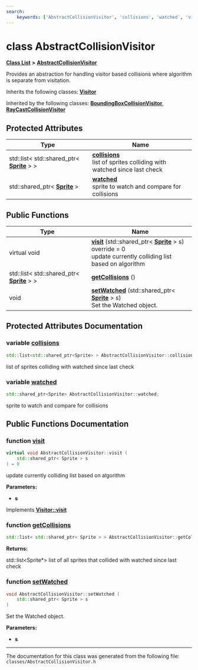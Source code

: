 ```yaml
---
search:
    keywords: ['AbstractCollisionVisitor', 'collisions', 'watched', 'visit', 'getCollisions', 'setWatched']
---
```


# class AbstractCollisionVisitor

[**Class List**](annotated.md) **>** [**AbstractCollisionVisitor**](class_abstract_collision_visitor.md)


Provides an abstraction for handling visitor based collisions where algorithm is separate from visitation. 


Inherits the following classes: **[Visitor](class_visitor.md)**



Inherited by the following classes: **[BoundingBoxCollisionVisitor](class_bounding_box_collision_visitor.md)**, **[RayCastCollisionVisitor](class_ray_cast_collision_visitor.md)**

## Protected Attributes

|Type|Name|
|-----|-----|
|std::list< std::shared\_ptr< **[Sprite](class_sprite.md)** > >|[**collisions**](class_abstract_collision_visitor.md#1a812239222979d680afd12fb35fe2e132)<br>list of sprites colliding with watched since last check |
|std::shared\_ptr< **[Sprite](class_sprite.md)** >|[**watched**](class_abstract_collision_visitor.md#1aeeaa2ebce5b6c29df1c3fcf285aa7d82)<br>sprite to watch and compare for collisions |


## Public Functions

|Type|Name|
|-----|-----|
|virtual void|[**visit**](class_abstract_collision_visitor.md#1a9ee08837ba4a531782bb9a1c8466a5b3) (std::shared\_ptr< **[Sprite](class_sprite.md)** > s) override = 0<br>update currently colliding list based on algorithm |
|std::list< std::shared\_ptr< **[Sprite](class_sprite.md)** > >|[**getCollisions**](class_abstract_collision_visitor.md#1afb4c52cacaaf486be84e8b527cec202a) () |
|void|[**setWatched**](class_abstract_collision_visitor.md#1a17262b2403c9e1b0e11f25603dd415d6) (std::shared\_ptr< **[Sprite](class_sprite.md)** > s) <br>Set the Watched object. |


## Protected Attributes Documentation

### variable <a id="1a812239222979d680afd12fb35fe2e132" href="#1a812239222979d680afd12fb35fe2e132">collisions</a>

```cpp
std::list<std::shared_ptr<Sprite> > AbstractCollisionVisitor::collisions;
```

list of sprites colliding with watched since last check 


### variable <a id="1aeeaa2ebce5b6c29df1c3fcf285aa7d82" href="#1aeeaa2ebce5b6c29df1c3fcf285aa7d82">watched</a>

```cpp
std::shared_ptr<Sprite> AbstractCollisionVisitor::watched;
```

sprite to watch and compare for collisions 


## Public Functions Documentation

### function <a id="1a9ee08837ba4a531782bb9a1c8466a5b3" href="#1a9ee08837ba4a531782bb9a1c8466a5b3">visit</a>

```cpp
virtual void AbstractCollisionVisitor::visit (
    std::shared_ptr< Sprite > s
) = 0
```

update currently colliding list based on algorithm 



**Parameters:**


* **s** 



Implements **[Visitor::visit](class_visitor.md#1af941b9cd719ad5d43bb21310fb0795eb)**


### function <a id="1afb4c52cacaaf486be84e8b527cec202a" href="#1afb4c52cacaaf486be84e8b527cec202a">getCollisions</a>

```cpp
std::list< std::shared_ptr< Sprite > > AbstractCollisionVisitor::getCollisions ()
```




**Returns:**

std::list<Sprite\*> list of all sprites that collided with watched since last check 




### function <a id="1a17262b2403c9e1b0e11f25603dd415d6" href="#1a17262b2403c9e1b0e11f25603dd415d6">setWatched</a>

```cpp
void AbstractCollisionVisitor::setWatched (
    std::shared_ptr< Sprite > s
)
```

Set the Watched object. 



**Parameters:**


* **s** 





----------------------------------------
The documentation for this class was generated from the following file: `classes/AbstractCollisionVisitor.h`
